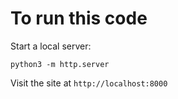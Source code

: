 # To run this code

Start a local server:
```
python3 -m http.server
```

Visit the site at `http://localhost:8000`
